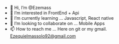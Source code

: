 - 👋 Hi, I’m @Ezemass
- 👀 I’m interested in FrontEnd + Api 
- 🌱 I’m currently learning ... Javascript, React native
- 💞️ I’m looking to collaborate on ... Mobile Apps
- 📫 How to reach me ... Here on git or my gmail. Ezequielmassolo92@gmail.com

<!---
Ezemass/Ezemass is a ✨ special ✨ repository because its `README.md` (this file) appears on your GitHub profile.
You can click the Preview link to take a look at your changes.
--->
